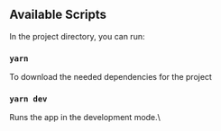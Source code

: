 ## Available Scripts

In the project directory, you can run:

### `yarn`

To download the needed dependencies for the project

### `yarn dev`

Runs the app in the development mode.\
